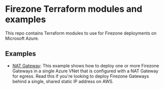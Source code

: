 # Firezone Terraform modules and examples

This repo contains Terraform modules to use for Firezone deployments on
Microsoft Azure.

## Examples

- [NAT Gateway](./examples/aws/nat-gateway): This example shows how to deploy
  one or more Firezone Gateways in a single Azure VNet that is configured with a
  NAT Gateway for egress. Read this if you're looking to deploy Firezone
  Gateways behind a single, shared static IP address on AWS.
